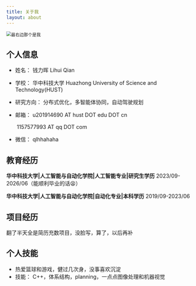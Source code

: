 ```yaml
---
title: 关于我
layout: about
---
```




<img src="https://s2.loli.net/2023/04/15/Pkqfe81lVLUsNCd.jpg" alt="最右边那个是我" style="zoom: 80%;" />



## 个人信息

- 姓名： 钱力晖 Lihui Qian

- 学校： 华中科技大学 Huazhong University of Science and Technology(HUST)

- 研究方向： 分布式优化，多智能体协同，自动驾驶规划

- 邮箱： u201914690 AT hust DOT edu DOT cn

  ​			1157577993 AT qq DOT com

- 微信： qlhhahaha

  

## 教育经历

**华中科技大学|人工智能与自动化学院|人工智能专业|研究生学历**      2023/09-2026/06（能顺利毕业的话😫）

**华中科技大学|人工智能与自动化学院|自动化专业|本科学历**      2019/09-2023/06



## 项目经历

翻了半天全是简历充数项目，没脸写，算了，以后再补



## 个人技能

- 热爱篮球和游戏，健过几次身，没事喜欢沉淀
- 技能： C++，体系结构，planning，一点点图像处理和机器视觉
